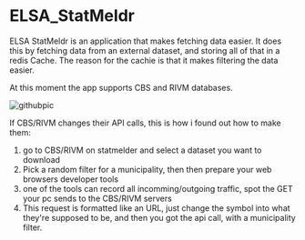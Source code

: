 # ELSA_StatMeldr

ELSA StatMeldr is an application that makes fetching data easier.
It does this by fetching data from an external dataset, and storing all of that in a redis Cache.
The reason for the cachie is that it makes filtering the data easier.

At this moment the app supports CBS and RIVM databases. 

![githubpic](https://github.com/user-attachments/assets/8e3772b5-14c6-4c09-b616-3cce58f8f47f)


If CBS/RIVM changes their API calls, this is how i found out how to make them:
1) go to CBS/RIVM on statmelder and select a dataset you want to download
2) Pick a random filter for a municipality, then then prepare your web browsers developer tools
3) one of the tools can record all incomming/outgoing traffic, spot the GET your pc sends to the CBS/RIVM servers
4) This request is formatted like an URL, just change the symbol into what they're supposed to be, and then you got the api call, with a municipality filter.
